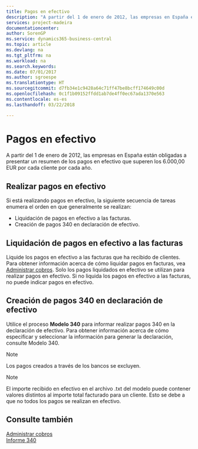 ```yaml
---
title: Pagos en efectivo
description: "A partir del 1 de enero de 2012, las empresas en España están obligadas a presentar un resumen de los pagos en efectivo que superen los 6.000,00 EUR por cada cliente por cada año."
services: project-madeira
documentationcenter: 
author: SorenGP
ms.service: dynamics365-business-central
ms.topic: article
ms.devlang: na
ms.tgt_pltfrm: na
ms.workload: na
ms.search.keywords: 
ms.date: 07/01/2017
ms.author: sgroespe
ms.translationtype: HT
ms.sourcegitcommit: d7fb34e1c9428a64c71ff47be8bcff174649c00d
ms.openlocfilehash: 0c1f1b09152ffdd1ab7de4ff0ec67ada1370e563
ms.contentlocale: es-es
ms.lasthandoff: 03/22/2018

---
```

# <a name="payments-in-cash"></a>Pagos en efectivo
A partir del 1 de enero de 2012, las empresas en España están obligadas a presentar un resumen de los pagos en efectivo que superen los 6.000,00 EUR por cada cliente por cada año.  

## <a name="reporting-payments-in-cash"></a>Realizar pagos en efectivo  
Si está realizando pagos en efectivo, la siguiente secuencia de tareas enumera el orden en que generalmente se realizan:  

- Liquidación de pagos en efectivo a las facturas.  
- Creación de pagos 340 en declaración de efectivo.  

## <a name="applying-payments-in-cash-to-invoices"></a>Liquidación de pagos en efectivo a las facturas  
Liquide los pagos en efectivo a las facturas que ha recibido de clientes. Para obtener información acerca de cómo liquidar pagos en facturas, vea [Administrar cobros](../../receivables-manage-receivables.md). Solo los pagos liquidados en efectivo se utilizan para realizar pagos en efectivo. Si no liquida los pagos en efectivo a las facturas, no puede indicar pagos en efectivo.  

## <a name="making-340-payments-in-cash-declaration"></a>Creación de pagos 340 en declaración de efectivo  
Utilice el proceso **Modelo 340** para informar realizar pagos 340 en la declaración de efectivo. Para obtener información acerca de cómo especificar y seleccionar la información para generar la declaración, consulte Modelo 340.  

> [!NOTE]  
>  Los pagos creados a través de los bancos se excluyen.  

> [!NOTE]  
>  El importe recibido en efectivo en el archivo .txt del modelo puede contener valores distintos al importe total facturado para un cliente. Esto se debe a que no todos los pagos se realizan en efectivo.  

## <a name="see-also"></a>Consulte también  
[Administrar cobros](../../receivables-manage-receivables.md)     
 [Informe 340](report-340.md)

